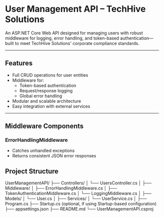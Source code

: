 # User Management API – TechHive Solutions

An ASP.NET Core Web API designed for managing users with robust middleware for logging, error handling, and token-based authentication—built to meet TechHive Solutions' corporate compliance standards.

---

## Features

- Full CRUD operations for user entities
- Middleware for:
  - Token-based authentication
  - Request/response logging
  - Global error handling
- Modular and scalable architecture
- Easy integration with external services

---

## Middleware Components

### ErrorHandlingMiddleware
- Catches unhandled exceptions
- Returns consistent JSON error responses

## Project Structure

UserManagementAPI/
├── Controllers/
│   └── UsersController.cs
│
├── Middleware/
│   ├── ErrorHandlingMiddleware.cs
│   ├── TokenAuthenticationMiddleware.cs
│   └── LoggingMiddleware.cs
│
├── Models/
│   └── User.cs
│
├── Services/
│   └── UserService.cs
│
├── Program.cs
├── Startup.cs  (optional, if using Startup-based configuration)
├── appsettings.json
├── README.md
└── UserManagementAPI.csproj

